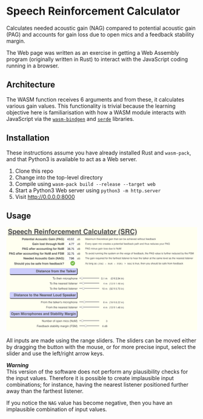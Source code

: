 # Speech Reinforcement Calculator

Calculates needed acoustic gain (NAG) compared to potential acoustic gain (PAG) and accounts for gain loss due to open mics and a feedback stability margin.

The Web page was written as an exercise in getting a Web Assembly program (originally written in Rust) to interact with the JavaScript coding running in a browser.


## Architecture

The WASM function receives 6 arguments and from these, it calculates various gain values.  This functionality is trivial because the learning objective here is familiarisation with how a WASM module interacts with JavaScript via the [`wasm-bindgen`](https://rustwasm.github.io/wasm-bindgen/introduction.html) and [`serde`](https://serde.rs/) libraries.

## Installation

These instructions assume you have already installed Rust and `wasm-pack`, and that Python3 is available to act as a Web server.

1. Clone this repo
2. Change into the top-level directory
3. Compile using `wasm-pack build --release --target web`
4. Start a Python3 Web server using `python3 -m http.server`
5. Visit <http://0.0.0.0:8000>

## Usage

![Screen shot](./img/Screenshot.png)

All inputs are made using the range sliders.  The sliders can be moved either by dragging the button with the mouse, or for more precise input, select the slider and use the left/right arrow keys.

***Warning***  
This version of the software does not perform any plausibility checks for the input values.  Therefore it is possible to create implausible input combinations; for instance, having the nearest listener positioned further away than the farthest listener.

If you notice the `NAG` value has become negative, then you have an implausible combination of input values.

